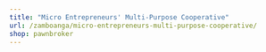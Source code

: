 ```yaml
---
title: "Micro Entrepreneurs' Multi-Purpose Cooperative"
url: /zamboanga/micro-entrepreneurs-multi-purpose-cooperative/
shop: pawnbroker
---
```

